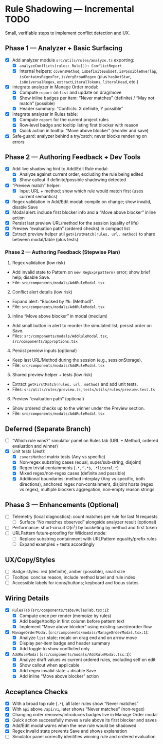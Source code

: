 # Rule Shadowing — Incremental TODO

Small, verifiable steps to implement conflict detection and UX.

## Phase 1 — Analyzer + Basic Surfacing

- [x] Add analyzer module `src/utils/rules/analyze.ts` exporting:
  - [x] `analyzeConflicts(rules: Rule[]): ConflictReport`
  - [x] Internal helpers: `coversMethod`, `isDefiniteSubset`, `isPossibleOverlap`, `isContainsRegexFor`, `isVeryBroadRegex` (plus `hasDotStar`, `isUniversalRegex`, `extractLiteralTokens`, `literalHead`, etc.)
- [x] Integrate analyzer in Manage Order modal:
  - [x] Compute `report` on `list` and update on drag/move
  - [x] Show inline badges per item: “Never matches” (definite) / “May not match” (possible)
  - [x] Header summary: “Conflicts: X definite, Y possible”
- [x] Integrate analyzer in Rules table:
  - [x] Compute `report` for the current project rules
  - [x] Row‑level badge and tooltip listing first blocker with reason
  - [x] Quick action in tooltip: “Move above blocker” (reorder and save)
- [x] Safe‑guard: analyzer behind a try/catch; never blocks rendering on errors

## Phase 2 — Authoring Feedback + Dev Tools

- [x] Add live shadowing hint to Add/Edit Rule modal:
  - [x] Analyze against current order, excluding the rule being edited
  - [x] Show callout if definite/possible shadowing detected
- [x] “Preview match” helper:
  - [x] Input URL + method; show which rule would match first (uses current semantics)
 - [x] Regex validation in Add/Edit modal: compile on change; show invalid, disable Save
 - [x] Modal alert: include first blocker info and a “Move above blocker” inline action
 - [x] Persist last preview URL/method for the session (quality of life)
 - [x] Preview “evaluation path” (ordered checks) in compact list
 - [x] Extract preview helper util `getFirstMatch(rules, url, method)` to share between modal/table (plus tests)

### Phase 2 — Authoring Feedback (Stepwise Plan)

1) Regex validation (low risk)
- Add invalid state to Pattern on `new RegExp(pattern)` error; show brief help; disable Save.
- File: `src/components/modals/AddRuleModal.tsx`

2) Conflict alert details (low risk)
- Expand alert: “Blocked by #k: <pattern> (Method)”.
- File: `src/components/modals/AddRuleModal.tsx`

3) Inline “Move above blocker” in modal (medium)
- Add small button in alert to reorder the simulated list; persist order on Save.
- Files: `src/components/modals/AddRuleModal.tsx`, `src/components/app/options.tsx`

4) Persist preview inputs (optional)
- Keep last URL/Method during the session (e.g., sessionStorage).
- File: `src/components/modals/AddRuleModal.tsx`

5) Shared preview helper + tests (low risk)
- Extract `getFirstMatch(rules, url, method)` and add unit tests.
- Files: `src/utils/rules/preview.ts`, `tests/utils/rules/preview.test.ts`

6) Preview “evaluation path” (optional)
- Show ordered checks up to the winner under the Preview section.
- File: `src/components/modals/AddRuleModal.tsx`

## Deferred (Separate Branch)

- [ ] “Which rule wins?” simulator panel on Rules tab (URL + Method, ordered evaluation and winner)
- [x] Unit tests (Jest):
  - [x] `coversMethod` matrix tests (Any vs specific)
  - [x] Non‑regex substring cases (equal, super/sub‑string, disjoint)
  - [x] Regex trivial containments (`.*`, `^.*$`, `.*literal.*`)
  - [x] Mixed regex/non‑regex cases (definite and possible)
  - [x] Additional boundaries: method interplay (Any vs specific, both directions), anchored regex non‑containment, disjoint hosts (regex vs regex), multiple blockers aggregation, non‑empty reason strings

## Phase 3 — Enhancements (Optional)

- [ ] Telemetry (local diagnostics): count matches per rule for last N requests
  - [ ] Surface “No matches observed” alongside analyzer result (optional)
- [ ] Performance: short‑circuit O(n²) by bucketing by method and first token
- [ ] URLPattern future‑proofing for Wildcard mode:
  - [ ] Replace substring containment with URLPattern equality/prefix rules
  - [ ] Expand examples + tests accordingly

## UX/Copy/Styles

- [ ] Badge styles: red (definite), amber (possible), small size
- [ ] Tooltips: concise reason, include method label and rule index
- [ ] Accessible labels for icons/buttons; keyboard and focus states

## Wiring Details

- [x] `RulesTab` (`src/components/tabs/RulesTab.tsx:1`):
  - [x] Compute once per render (memoize by rules)
  - [x] Add badge/tooltip in first column before pattern text
  - [x] Implement “Move above blocker” using existing save/reorder flow
- [x] `ManageOrderModal` (`src/components/modals/ManageOrderModal.tsx:1`):
  - [x] Analyze `list` state; recalc on drag end and on arrow move
  - [x] Display per‑item badge and header summary
  - [x] Add toggle to show conflicted only
- [x] `AddRuleModal` (`src/components/modals/AddRuleModal.tsx:1`):
  - [x] Analyze draft values vs current ordered rules, excluding self on edit
  - [x] Show callout when applicable
  - [x] Add regex invalid state + disable Save
  - [x] Add inline “Move above blocker” action

## Acceptance Checks

- [x] With a broad top rule (`.*`), all later rules show “Never matches”
- [x] With `api` above `/api/v1`, later shows “Never matches” (non‑regex)
- [x] Changing order removes/introduces badges live in Manage Order modal
- [x] Quick action successfully moves a rule above its first blocker and saves
- [x] Add/Edit modal warns when the new rule would be shadowed
- [x] Regex invalid state prevents Save and shows explanation
- [ ] Simulator panel correctly identifies winning rule and ordered evaluation
